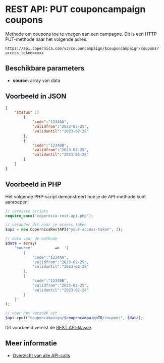 # REST API: PUT couponcampaign coupons

Methode om coupons toe te voegen aan een campagne. Dit is een HTTP PUT-methode naar het volgende adres:

`https://api.copernica.com/v3/couponcampaign/$couponcampaign/coupons?access_token=xxxx`

## Beschikbare parameters

* **source**: array van data

## Voorbeeld in JSON

```json
{
    "status" :[
        {
            "code":"1234AA",
            "validfrom":"2023-02-25",
            "validuntil":"2023-02-28"
        },
        {
            "code":"1234BB",
            "validfrom":"2023-02-25",
            "validuntil":"2023-02-28"
        }
    ]
}
```

## Voorbeeld in PHP

Het volgende PHP-script demonstreert hoe je de API-methode kunt aanroepen:

```php
// vereiste scripts
require_once('copernica-rest-api.php');

// verander dit naar je access token
$api = new CopernicaRestAPI("your-access-token", 3);

// data voor de methode
$data = array(
    'source'          =>  '[
        {
            "code":"1234AA",
            "validfrom":"2023-02-25",
            "validuntil":"2023-02-28"
        },
        {
            "code":"1234BB",
            "validfrom":"2023-02-25",
            "validuntil":"2023-02-28"
        }
    ]'
);

// voer het verzoek uit
$api->put("couponcampaign/$couponcampaignID/coupons", $data);
```

Dit voorbeeld vereist de [REST API-klasse](rest-php).

## Meer informatie

* [Overzicht van alle API-calls](rest-api)
